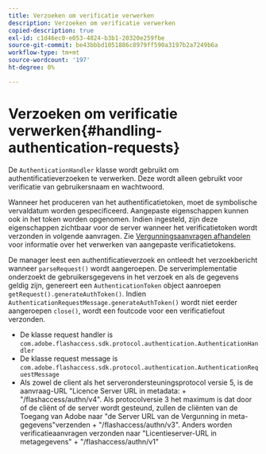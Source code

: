 ```yaml
---
title: Verzoeken om verificatie verwerken
description: Verzoeken om verificatie verwerken
copied-description: true
exl-id: c1d46ec0-e053-4824-b3b1-20320e259fbe
source-git-commit: be43bbbd1051886c8979ff590a3197b2a7249b6a
workflow-type: tm+mt
source-wordcount: '197'
ht-degree: 0%

---
```


# Verzoeken om verificatie verwerken{#handling-authentication-requests}

De `AuthenticationHandler` klasse wordt gebruikt om authentificatieverzoeken te verwerken. Deze wordt alleen gebruikt voor verificatie van gebruikersnaam en wachtwoord.

Wanneer het produceren van het authentificatietoken, moet de symbolische vervaldatum worden gespecificeerd. Aangepaste eigenschappen kunnen ook in het token worden opgenomen. Indien ingesteld, zijn deze eigenschappen zichtbaar voor de server wanneer het verificatietoken wordt verzonden in volgende aanvragen. Zie [Vergunningsaanvragen afhandelen](../../aaxs-protecting-content/content-implementing-the-license-server/content-handling-license-reqs/content-handling-license-reqs.md) voor informatie over het verwerken van aangepaste verificatietokens.

De manager leest een authentificatieverzoek en ontleedt het verzoekbericht wanneer `parseRequest()` wordt aangeroepen. De serverimplementatie onderzoekt de gebruikersgegevens in het verzoek en als de gegevens geldig zijn, genereert een `AuthenticationToken` object aanroepen `getRequest().generateAuthToken()`. Indien `AuthenticationRequestMessage.generateAuthToken()` wordt niet eerder aangeroepen `close()`, wordt een foutcode voor een verificatiefout verzonden.

* De klasse request handler is `com.adobe.flashaccess.sdk.protocol.authentication.AuthenticationHandler`
* De klasse request message is `com.adobe.flashaccess.sdk.protocol.authentication.AuthenticationRequestMessage`
* Als zowel de client als het serverondersteuningsprotocol versie 5, is de aanvraag-URL &quot;Licence Server URL in metadata: + &quot;/flashaccess/authn/v4&quot;. Als protocolversie 3 het maximum is dat door of de cliënt of de server wordt gesteund, zullen de cliënten van de Toegang van Adobe naar &quot;de Server URL van de Vergunning in meta-gegevens&quot;verzenden + &quot;/flashaccess/authn/v3&quot;. Anders worden verificatieaanvragen verzonden naar &quot;Licentieserver-URL in metagegevens&quot; + &quot;/flashaccess/authn/v1&quot;
